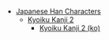 - [Japanese Han Characters](<../../../../_ja/ja_han/README.md>)
	- [Kyoiku Kanji 2](<../../../../han-ja/1_kyoiku/kyoiku-2/README.md>)
		- [Kyoiku Kanji 2 (ko)](<../../../../han-ja/1_kyoiku/kyoiku-2/ko.md>)